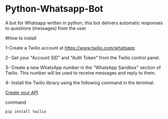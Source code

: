 # Python-Whatsapp-Bot
A bot for Whatsapp written in python, this bot delivers automatic responses to questions (messages) from the user

#How to install

1-Create a Twilio account at https://www.twilio.com/whatsapp

2- Get your "Account SID" and "Auth Token" from the Twilio control panel.

3- Create a new WhatsApp number in the "WhatsApp Sandbox" section of Twilio. This number will be used to receive messages and reply to them.

4- Install the Twilio library using the following command in the terminal:

[Create your API](https://www.twilio.com/whatsapp/)

command

```pip install twilio```


